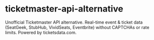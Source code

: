 # ticketmaster-api-alternative
Unofficial Ticketmaster API alternative. Real-time event &amp; ticket data (SeatGeek, StubHub, VividSeats, Eventbrite) without CAPTCHAs or rate limits. Powered by ticketsdata.com.
